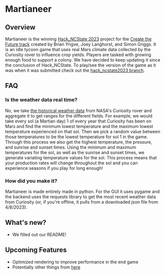 # Martianeer
## Overview
Martianeer is the winning [Hack_NCState 2023](https://hackncstate.devpost.com/) project for the [Create the Future track](https://hackncstate.devpost.com/submissions/search?utf8=%E2%9C%93&filter%5Btrack+selection%5D%5B%5D=create+the+future) created by Brian Yngve, Joey Langhorst, and Simon Griggs. It is an idle tycoon game that uses real Mars climate data collected by the Curiosity rover to influence crop yields. Players are tasked with growing enough food to support a colony. We have decided to keep updating it since the conclusion of Hack_NCState. To play/see the version of the game as it was when it was submitted check out the [hack_ncstate2023 branch](https://github.com/sdgriggs/JLSGBY/tree/hack_ncstate2023).
 
## FAQ
### Is the weather data real time?
No, we take [the historical weather data](https://mars.nasa.gov/rss/api/?feed=weather&category=msl&feedtype=json) from NASA's Curiosity rover and aggregate it to get ranges for the different fields. For example, we would take every sol (a Martian day) 1 of every year that Curiosity has been on Mars and find the minimum lowest temperature and the maximum lowest temperature experienced on that sol. Then we pick a random value between those temperatures to be the lowest temperature for sol 1 in the game. Through this process we also get the highest temperature, the pressure, and sunrise and sunset times. Using the minimum and maximum temperatures for the sol, as well as the sunrise and sunset times, we generate variating temperature values for the sol. This process means that your production rates will change throughout the sol and you can experience seasons if you play for long enough!
### How did you make it?
Martianeer is made entirely made in python. For the GUI it uses pygame and the backend uses the requests library to get the most recent weather data from Curiosity (or, if you're offline, it pulls from a downloaded json file from 4/8/2023).

## What's new?
* We filled out our README!

## Upcoming Features
* Optimized rendering to improve performance in the end game
* Potentially other things from [here](https://github.com/sdgriggs/JLSGBY/wiki/New-Feature-and-Optimization-Ideas)
